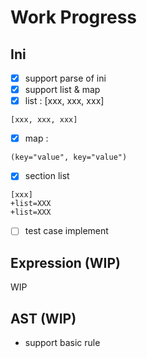 # Work Progress

## Ini

* [x]  support parse of ini
* [x]  support list & map
* [x]  list : [xxx, xxx, xxx]

```plaintext
[xxx, xxx, xxx]
```

* [x]  map :

```plaintext
(key="value", key="value")
```

* [x]  section list

```plaintext
[xxx]
+list=XXX
+list=XXX
```
* [ ] test case implement


## Expression (WIP)

WIP

## AST (WIP)

* support basic rule
